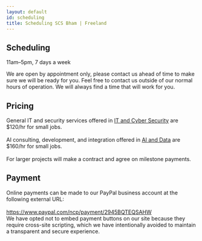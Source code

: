 ```yaml
---
layout: default
id: scheduling
title: Scheduling SCS Bham | Freeland
---
```

<div id="main-content" class="main-content-box"> <div class="main-content">
<h2>Scheduling</h2>
<p> 11am–5pm, 7 days a week </p>
<p class="main-deets"> We are open by appointment only, please contact us ahead of time to make sure we will be ready for you. Feel free to contact us outside of our normal hours of operation. We will always find a time that will work for you.  </p>
</div></div>

<div class="main-content-box"> <div class="main-content">
</div></div>

<div class="main-content-box"> <div class="main-content">
<h2> Pricing </h2>
<p class="main-deets">
General IT and security services offered in <a href="it.html">IT and Cyber Security</a> are $120/hr for small jobs.<br>
<br>
AI consulting, development, and integration offered in <a href="ai.html">AI and Data</a> are $160/hr for small jobs.<br>
<br>
For larger projects will make a contract and agree on milestone payments.
</p></div></div>

<div class="main-content-box"> <div class="main-content">
<h2> Payment </h2>
<p class="main-deets">
Online payments can be made to our PayPal business account at the following external URL:<br>
<br>
<a href="https://www.paypal.com/ncp/payment/2945BQTEQSAHW" target="_blank" rel="noopener">
  https://www.paypal.com/ncp/payment/2945BQTEQSAHW
</a>
<br>
We have opted not to embed payment buttons on our site because they require cross-site scripting, which we have intentionally avoided to maintain a transparent and secure experience.
</p>
</div></div>
